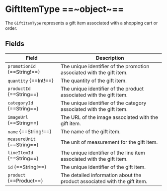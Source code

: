 # GiftItemType ==~object~==

The `GiftItemType` represents a gift item associated with a shopping cart or order.

## Fields

| Field                              | Description                                                                 |
|-----------------------------------|-----------------------------------------------------------------------------|
| `promotionId` {==String!==}       | The unique identifier of the promotion associated with the gift item.         |
| `quantity` {==Int!==}             | The quantity of the gift item.                                               |
| `productId` {==String==}          | The unique identifier of the product associated with the gift item.           |
| `categoryId` {==String==}         | The unique identifier of the category associated with the gift item.          |
| `imageUrl` {==String==}           | The URL of the image associated with the gift item.                           |
| `name` {==String!==}              | The name of the gift item.                                                   |
| `measureUnit` {==String==}        | The unit of measurement for the gift item.                                    |
| `lineItemId` {==String==}         | The unique identifier of the line item associated with the gift item.         |
| `id` {==String!==}                | The unique identifier of the gift item.                                       |
| `product` {==Product==}           | The detailed information about the product associated with the gift item.     |

